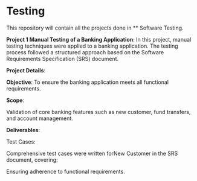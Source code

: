 # Testing
This repository will contain all the projects done in ** Software Testing.

**Project 1 Manual Testing of a Banking Application**:
In this project, manual testing techniques were applied to a banking application. The testing process followed a structured approach based on the Software Requirements Specification (SRS) document.


**Project Details**:


**Objective**: To ensure the banking application meets all functional requirements.


**Scope**:


Validation of core banking features such as new customer, fund transfers, and account management.


**Deliverables**:


Test Cases: 


Comprehensive test cases were written forNew Customer in the SRS document, covering:


Ensuring adherence to functional requirements.

